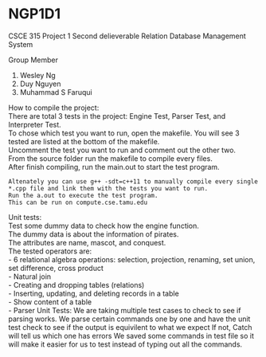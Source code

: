 # NGP1D1
CSCE 315 Project 1 Second delieverable
Relation Database Management System


Group Member

1. Wesley Ng
2. Duy Nguyen
3. Muhammad S Faruqui


How to compile the project: <br />
	There are total 3 tests in the project: Engine Test, Parser Test, and Interpreter Test. <br />
	To chose which test you want to run, open the makefile. You will see 3 tested are listed at the bottom of the makefile. <br />
	Uncomment the test you want to run and comment out the other two. <br />
	From the source folder run the makefile to compile every files. <br />
	After finish compiling, run the main.out to start the test program. <br />
	
	Altenately you can use g++ -sdt=c++11 to manually compile every single *.cpp file and link them with the tests you want to run. 
	Run the a.out to execute the test program. 
	This can be run on compute.cse.tamu.edu


Unit tests: <br />
	Test some dummy data to check how the engine function. <br />
	The dummy data is about the information of pirates. <br />
	The attributes are name, mascot, and conquest. <br />
	The tested operators are: <br />
		- 6 relational algebra operations: selection, projection, renaming, set union, set difference, cross product <br />
		- Natural join <br />
		- Creating and dropping tables (relations) <br />
		- Inserting, updating, and deleting records in a table <br />
		- Show content of a table <br />
		- 
Parser Unit Tests:
	We are taking multiple test cases to check to see if parsing works.
	We parse certain commands one by one and have the unit test check to see if the output is equivilent to what we expect
	If not, Catch will tell us which one has errors
	We saved some commands in test file so it will make it easier for us to test instead of typing out all the commands.
